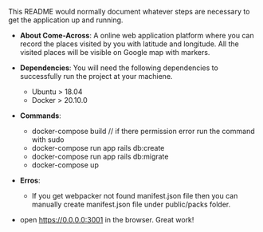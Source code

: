 This README would normally document whatever steps are necessary to get the application up and running.

- **About Come-Across**: A online web application platform where you can record the places visited by you with latitude and longitude. All the visited places will be visible on Google map with markers.

- **Dependencies**: You will need the following dependencies to successfully run the project at your machiene.
  - Ubuntu > 18.04
  - Docker > 20.10.0

- **Commands**:
  - docker-compose build // if there permission error run the command with sudo
  - docker-compose run app rails db:create
  - docker-compose run app rails db:migrate
  - docker-compose up
  
- **Erros**:
  - If you get webpacker not found manifest.json file then you can manually create manifest.json file under public/packs folder.

- open https://0.0.0.0:3001 in the browser. Great work!
